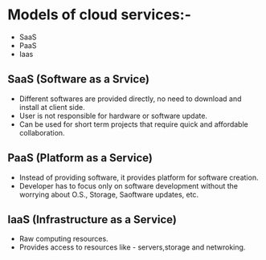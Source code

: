 # Models of cloud services:- 

* SaaS
* PaaS
* Iaas
## SaaS (Software as a Srvice)
	
* Different softwares are provided directly, no need to download and install at client side.
* User is not responsible for hardware or software update.
* Can be used for short term projects that require quick and affordable collaboration. 

## PaaS (Platform as a Service)

* Instead of providing software, it provides platform for software creation.
* Developer has to focus only on software development without the worrying about O.S., Storage, Saoftware updates, etc.  

## IaaS (Infrastructure as a Service)

* Raw computing resources.
* Provides access to resources like - servers,storage and netwroking.
